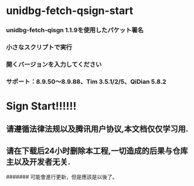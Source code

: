# unidbg-fetch-qsign-start
### unidbg-fetch-qisgn 1.1.9を使用したパケット署名
### 小さなスクリプトで実行
### 開くバージョンを入力してください
### サポート：8.9.50～8.9.88、Tim 3.5.1/2/5、QiDian 5.8.2
# Sign Start!!!!!!
## 请遵循法律法规以及腾讯用户协议,本文档仅仅学习用.
## 请在下载后24小时删除本工程,一切造成的后果与仓库主以及开发者无关.
####### 可能會進行更新，但是應該是以後了。
